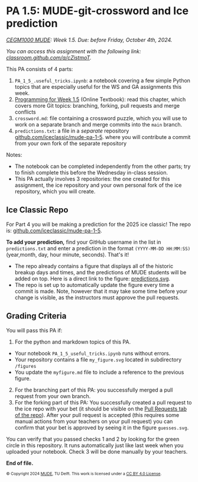 # PA 1.5: MUDE-git-crossword and Ice prediction
*[CEGM1000 MUDE](http://mude.citg.tudelft.nl/): Week 1.5. Due: before Friday, October 4th, 2024.*

_You can access this assignment with the following link: [classroom.github.com/a/cZistmoT](https://classroom.github.com/a/cZistmoT)._

This PA consists of 4 parts:

1. `PA_1_5_.useful_tricks.ipynb`: a notebook covering a few simple Python topics that are especially useful for the WS and GA assignments this week.
2. [Programming for Week 1.5](https://mude.citg.tudelft.nl/2024/book/programming/week_1_5.html) (Online Textbook): read this chapter, which covers more Git topics: branching, forking, pull requests and merge conflicts
3. `crossword.md`: file containing a crossword puzzle, which you will use to work on a separate branch and merge commits into the `main` branch.
4. `predictions.txt`: a file in a _separate_ repository [github.com/iceclassic/mude-pa-1-5](https://github.com/iceclassic/mude-pa-1-5). where you will contribute a commit from your own fork of the separate repository

Notes:
- The notebook can be completed independently from the other parts; try to finish complete this before the Wednesday in-class session.
- This PA actually involves 3 repositories: the one created for this assignment, the ice repository and your own personal fork of the ice repository, which you will create.

## Ice Classic Repo

For Part 4 you will be making a prediction for the 2025 ice classic! The repo is: [github.com/iceclassic/mude-pa-1-5](https://github.com/iceclassic/mude-pa-1-5).

**To add your prediction,** find your GitHub username in the list in `predictions.txt` and enter a prediction in the format `(YYYY-MM-DD HH:MM:SS)` (year,month, day, hour minute, seconds). That's it! 

- The repo already contains a figure that displays all of the historic breakup days and times, and the predictions of MUDE students will be added on top. Here is a direct link to the figure: [predictions.svg](https://github.com/iceclassic/test_pa15/blob/main/test.svg).
- The repo is set up to automatically update the figure every time a commit is made. Note, however that it may take some time before your change is visible, as the instructors must approve the pull requests.

## Grading Criteria

You will pass this PA if:
1. For the python and markdown topics of this PA.
  - Your notebook `PA_1_5_useful_tricks.ipynb` runs without errors.
  - Your repository contains a file `my_figure.svg` located in subdirectory `/figures`
  - You update the `myfigure.md` file to include a reference to the previous figure.
2. For the branching part of this PA: you successfully merged a pull request from your own branch.
3. For the forking part of this PA: You successfully created a pull request to the ice repo with your bet (it should be visible on the [Pull Requests tab of the repo](https://github.com/iceclassic/mude-pa-1-5/pulls)). After your pull request is accepted (this requires some manual actions from your teachers on your pull request) you can confirm that your bet is approved by seeing it in the figure `guesses.svg`.

You can verify that you passed checks 1 and 2 by looking for the green circle in this repository. It runs automatically just like last week when you uploaded your notebook. Check 3 will be done manually by your teachers.


**End of file.**

<span style="font-size: 75%">
&copy; Copyright 2024 <a rel="MUDE" href="http://mude.citg.tudelft.nl/">MUDE</a>, TU Delft. This work is licensed under a <a rel="license" href="http://creativecommons.org/licenses/by/4.0/">CC BY 4.0 License</a>.